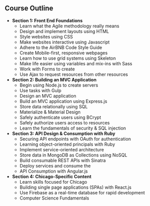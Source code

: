 ## Course Outline

* **Section 1: Front End Foundations**
  - Learn what the Agile methodology really means
  - Design and implement layouts using HTML
  - Style websites using CSS
  - Make websites interactive using Javascript
  - Adhere to the AirBNB Code Style Guide
  - Create Mobile-first, responsive webpages
  - Learn how to use grid systems using Skeleton
  - Make life easier using variables and mix-ins with Sass
  - Work with Forms to create
  - Use Ajax to request resources from other resources
* **Section 2: Building an MVC Application**
  - Begin using Node.js to create servers
  - Use tasks with Gulp
  - Design an MVC application
  - Build an MVC application using Express.js
  - Store data relationally using SQL
  - Materialize & Material Design
  - Safely authenticate users using BCrypt
  - Safely authorize users access to resources
  - Learn the fundamentals of security & SQL injection
* **Section 3: API Design & Consumption with Ruby**
  - Securing API endpoints with OAuth for authentication
  - Learning object-oriented principals with Ruby
  - Implement service-oriented architecture
  - Store data in MongoDB as Collections using NoSQL
  - Build consumable REST APIs with Sinatra
  - Deploy services and consume the
  - API Consumption with Angular.js
* **Section 4: Chicago-Specific Content**
  - Learn skills focused for Chicago
  - Building single page applications (SPAs) with React.js
  - Use Firebase as a real-time database for rapid development
  - Computer Science Fundamentals

